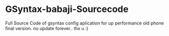 # GSyntax-babaji-Sourcecode
Full Source Code of gsyntax config aplication for up performance old phone
final version. no update forever.. thx u :)
